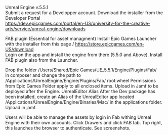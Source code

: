 Unreal Engine v.5.5.1 \
Submit a request for a Developper account.
Download the installer from the Developer Portal \
https://dev.epicgames.com/portal/en-US/university-for-the-creative-arts/service/unreal-engine/downloads 
 
FAB plugin (Essential for asset managment) 
Install Epic Games Launcher with the installer from this page /
https://store.epicgames.com/en-US/download  
Login on the app and install the engine from there (5.5.0 and Above). 
Install FAB plugin also from the Launcher. 
 
Drop the folder 
/Users/Shared/Epic Games/UE_5.5.1/Engine/Plugins/Fab/  
in composer and change the path to   
/Applications/UnrealEngine/Engine/Plugins/Fab/ 
root:wheel Permissions from Epic Games Folder apply to all enclosed items. 
Upload in Jamf to be deployed after the Engine. 
UnrealEditor Alias 
After the Dev package has been installed, create an Alias of the UnrealEditor app  located /Applications/UnrealEngine/Engine/Binaries/Mac/ in the applications folder. 
Upload in jamf. 
 
Users will be able to manage the assets by login in Fab withing Unreal Engine with their own accounts. Click Drawers and click FAB tab. Top right, this launches the browser to authenticate. See screenshots. 
 
